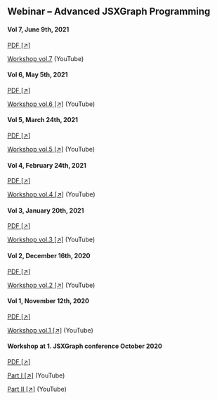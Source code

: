 ## Webinar – Advanced JSXGraph Programming

#### Vol 7, June 9th, 2021

<a href="/data/webinar/advanced7.pdf" target="_blank">PDF [↗]</a>

[Workshop vol.7](https://www.youtube.com/embed/762nj776TIg) (YouTube)

#### Vol 6, May 5th, 2021

<a href="/data/webinar/advanced6.pdf" target="_blank">PDF [↗]</a>

<a href="https://www.youtube.com/embed/C08MvHLvoYM" target="_blank">Workshop vol.6 [↗]</a> (YouTube)

#### Vol 5, March 24th, 2021

<a href="/data/webinar/advanced5.pdf" target="_blank">PDF [↗]</a>

<a href="https://www.youtube.com/embed/dPg1Xow4ues" target="_blank">Workshop vol.5 [↗]</a> (YouTube)

#### Vol 4, February 24th, 2021

<a href="/data/webinar/advanced4.pdf" target="_blank">PDF [↗]</a>

<a href="https://www.youtube.com/embed/WcmQbGEqvLA" target="_blank">Workshop vol.4 [↗]</a> (YouTube)

#### Vol 3, January 20th, 2021

<a href="/data/webinar/advanced3.pdf" target="_blank">PDF [↗]</a>

<a href="https://www.youtube.com/embed/rpQc_ZHcgWE" target="_blank">Workshop vol.3 [↗]</a> (YouTube)

#### Vol 2, December 16th, 2020

<a href="/data/webinar/advanced2.pdf" target="_blank">PDF [↗]</a>

<a href="https://www.youtube.com/embed/ZXEcomaIKmE" target="_blank">Workshop vol.2 [↗]</a> (YouTube)

#### Vol 1, November 12th, 2020

<a href="/data/webinar/advanced1.pdf" target="_blank">PDF [↗]</a>

<a href="https://www.youtube.com/embed/s3sUJualJJ0" target="_blank">Workshop vol.1 [↗]</a> (YouTube)

#### Workshop at 1. JSXGraph conference October 2020

<a href="/data/webinar/advanced.pdf" target="_blank">PDF [↗]</a>

<a href="https://www.youtube.com/embed/akZVUIjQDMA" target="_blank">Part I [↗]</a> (YouTube)

<a href="https://www.youtube.com/embed/V8_qt3wLLmg" target="_blank">Part II [↗]</a> (YouTube)